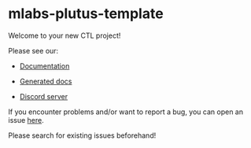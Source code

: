 # mlabs-plutus-template

Welcome to your new CTL project!

Please see our:

- [Documentation](https://github.com/Plutonomicon/cardano-transaction-lib/tree/develop/doc)

- [Generated docs](https://plutonomicon.github.io/cardano-transaction-lib/)

- [Discord server](https://discord.gg/JhbexnV9Pc)

If you encounter problems and/or want to report a bug, you can open an issue [here](https://github.com/Plutonomicon/cardano-transaction-lib/issues).

Please search for existing issues beforehand!
